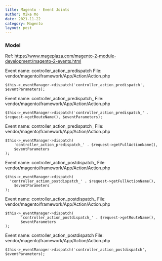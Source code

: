 ```yaml
---
title: Magento - Event Joints
author: Mike Mo
date: 2021-11-22
category: Magento
layout: post
---
```


### Model
Ref: https://www.mageplaza.com/magento-2-module-development/magento-2-events.html

Event name: controller_action_predispatch
File: vendor/magento/framework/App/Action/Action.php

	$this->_eventManager->dispatch('controller_action_predispatch', $eventParameters);

Event name: controller_action_predispatch_
File: vendor/magento/framework/App/Action/Action.php

	$this->_eventManager->dispatch('controller_action_predispatch_' . $request->getRouteName(), $eventParameters);

Event name: controller_action_predispatch_
File: vendor/magento/framework/App/Action/Action.php

	$this->_eventManager->dispatch(
	    'controller_action_predispatch_' . $request->getFullActionName(),
	    $eventParameters
	);

Event name: controller_action_postdispatch_
File: vendor/magento/framework/App/Action/Action.php

	$this->_eventManager->dispatch(
	  'controller_action_postdispatch_' . $request->getFullActionName(),
	    $eventParameters
	);

Event name: controller_action_postdispatch_
File: vendor/magento/framework/App/Action/Action.php

	$this->_eventManager->dispatch(
	       'controller_action_postdispatch_' . $request->getRouteName(),
	       $eventParameters
	);

Event name: controller_action_postdispatch
File: vendor/magento/framework/App/Action/Action.php

	$this->_eventManager->dispatch('controller_action_postdispatch', $eventParameters);

